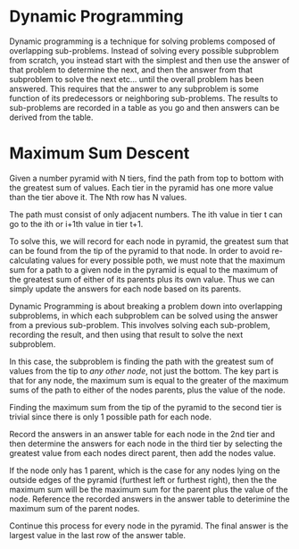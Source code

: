 # Dynamic Programming

Dynamic programming is a technique for solving problems composed of overlapping sub-problems. Instead of solving every possible subproblem from scratch, you instead start with the simplest and then use the answer of that problem to determine the next, and then the answer from that subproblem to solve the next etc... until the overall problem has been answered. This requires that the answer to any subproblem is some function of its predecessors or neighboring sub-problems. The results to sub-problems are recorded in a table as you go and then answers can be derived from the table.


# Maximum Sum Descent

Given a number pyramid with N tiers, find the path from top to bottom with the greatest sum of values. Each tier in the pyramid has one more value than the tier above it. The Nth row has N values.

The path must consist of only adjacent numbers. The ith value in tier t can go to the ith or i+1th value in tier t+1.

To solve this, we will record for each node in pyramid, the greatest sum that can be found from the tip of the pyramid to that node. In order to avoid re-calculating values for every possible poth, we must note that the maximum sum for a path to a given node in the pyramid is equal to the maximum of the greatest sum of either of its parents plus its own value. Thus we can simply update the answers for each node based on its parents.

Dynamic Programming is about breaking a problem down into overlapping subproblems, in which each subproblem can be solved using the answer from a previous sub-problem. This involves solving each sub-problem, recording the result, and then using that result to solve the next subproblem.

In this case, the subproblem is finding the path with the greatest sum of values from the tip to _any other node_, not just the bottom. The key part is that for any node, the maximum sum is equal to the greater of the maximum sums of the path to either of the nodes parents, plus the value of the node. 

Finding the maximum sum from the tip of the pyramid to the second tier is trivial since there is only 1 possible path for each node. 

Record the answers in an answer table for each node in the 2nd tier and then determine the answers for each node in the third tier by selecting the greatest value from each nodes direct parent, then add the nodes value.

If the node only has 1 parent, which is the case for any nodes lying on the outside edges of the pyramid (furthest left or furthest right), then the the maximum sum will be the maximum sum for the parent plus the value of the node. Reference the recorded answers in the answer table to deterimine the maximum sum of the parent nodes.

Continue this process for every node in the pyramid. The final answer is the largest value in the last row of the answer table.